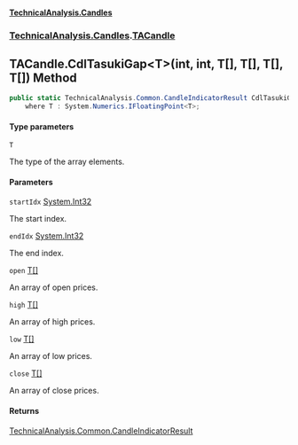 #### [TechnicalAnalysis\.Candles](Atypical.TechnicalAnalysis.Candles.md 'Atypical\.TechnicalAnalysis\.Candles')
### [TechnicalAnalysis\.Candles](Atypical.TechnicalAnalysis.Candles.md#TechnicalAnalysis.Candles 'TechnicalAnalysis\.Candles').[TACandle](TACandle.md 'TechnicalAnalysis\.Candles\.TACandle')

## TACandle\.CdlTasukiGap\<T\>\(int, int, T\[\], T\[\], T\[\], T\[\]\) Method

```csharp
public static TechnicalAnalysis.Common.CandleIndicatorResult CdlTasukiGap<T>(int startIdx, int endIdx, T[] open, T[] high, T[] low, T[] close)
    where T : System.Numerics.IFloatingPoint<T>;
```
#### Type parameters

<a name='TechnicalAnalysis.Candles.TACandle.CdlTasukiGap_T_(int,int,T[],T[],T[],T[]).T'></a>

`T`

The type of the array elements\.
#### Parameters

<a name='TechnicalAnalysis.Candles.TACandle.CdlTasukiGap_T_(int,int,T[],T[],T[],T[]).startIdx'></a>

`startIdx` [System\.Int32](https://docs.microsoft.com/en-us/dotnet/api/System.Int32 'System\.Int32')

The start index\.

<a name='TechnicalAnalysis.Candles.TACandle.CdlTasukiGap_T_(int,int,T[],T[],T[],T[]).endIdx'></a>

`endIdx` [System\.Int32](https://docs.microsoft.com/en-us/dotnet/api/System.Int32 'System\.Int32')

The end index\.

<a name='TechnicalAnalysis.Candles.TACandle.CdlTasukiGap_T_(int,int,T[],T[],T[],T[]).open'></a>

`open` [T](TACandle.CdlTasukiGap_T_(int,int,T[],T[],T[],T[]).md#TechnicalAnalysis.Candles.TACandle.CdlTasukiGap_T_(int,int,T[],T[],T[],T[]).T 'TechnicalAnalysis\.Candles\.TACandle\.CdlTasukiGap\<T\>\(int, int, T\[\], T\[\], T\[\], T\[\]\)\.T')[\[\]](https://docs.microsoft.com/en-us/dotnet/api/System.Array 'System\.Array')

An array of open prices\.

<a name='TechnicalAnalysis.Candles.TACandle.CdlTasukiGap_T_(int,int,T[],T[],T[],T[]).high'></a>

`high` [T](TACandle.CdlTasukiGap_T_(int,int,T[],T[],T[],T[]).md#TechnicalAnalysis.Candles.TACandle.CdlTasukiGap_T_(int,int,T[],T[],T[],T[]).T 'TechnicalAnalysis\.Candles\.TACandle\.CdlTasukiGap\<T\>\(int, int, T\[\], T\[\], T\[\], T\[\]\)\.T')[\[\]](https://docs.microsoft.com/en-us/dotnet/api/System.Array 'System\.Array')

An array of high prices\.

<a name='TechnicalAnalysis.Candles.TACandle.CdlTasukiGap_T_(int,int,T[],T[],T[],T[]).low'></a>

`low` [T](TACandle.CdlTasukiGap_T_(int,int,T[],T[],T[],T[]).md#TechnicalAnalysis.Candles.TACandle.CdlTasukiGap_T_(int,int,T[],T[],T[],T[]).T 'TechnicalAnalysis\.Candles\.TACandle\.CdlTasukiGap\<T\>\(int, int, T\[\], T\[\], T\[\], T\[\]\)\.T')[\[\]](https://docs.microsoft.com/en-us/dotnet/api/System.Array 'System\.Array')

An array of low prices\.

<a name='TechnicalAnalysis.Candles.TACandle.CdlTasukiGap_T_(int,int,T[],T[],T[],T[]).close'></a>

`close` [T](TACandle.CdlTasukiGap_T_(int,int,T[],T[],T[],T[]).md#TechnicalAnalysis.Candles.TACandle.CdlTasukiGap_T_(int,int,T[],T[],T[],T[]).T 'TechnicalAnalysis\.Candles\.TACandle\.CdlTasukiGap\<T\>\(int, int, T\[\], T\[\], T\[\], T\[\]\)\.T')[\[\]](https://docs.microsoft.com/en-us/dotnet/api/System.Array 'System\.Array')

An array of close prices\.

#### Returns
[TechnicalAnalysis\.Common\.CandleIndicatorResult](https://docs.microsoft.com/en-us/dotnet/api/TechnicalAnalysis.Common.CandleIndicatorResult 'TechnicalAnalysis\.Common\.CandleIndicatorResult')